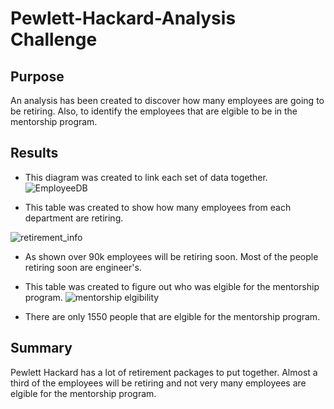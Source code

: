 # Pewlett-Hackard-Analysis Challenge

## Purpose
An analysis has been created to discover how many employees are going to be retiring. Also, to identify the employees that are elgible to be in the mentorship program.



## Results
* This diagram was created to link each set of data together. 
![EmployeeDB](https://user-images.githubusercontent.com/98067116/166192707-7b89cc1a-28f7-4d08-a74c-269bf006d405.png)

* This table was created to show how many employees from each department are retiring. 

![retirement_info](https://user-images.githubusercontent.com/98067116/166192436-fe035ae4-9c1c-4e2e-8c0a-6d2f7ffb8166.png)
* As shown over 90k employees will be retiring soon. Most of the people retiring soon are engineer's. 


* This table was created to figure out who was elgible for the mentorship program. 
![mentorship elgibility](https://user-images.githubusercontent.com/98067116/166192784-465ea197-6026-46d2-8c5d-6aa5a70ef3c9.png)
* There are only 1550 people that are elgible for the mentorship program. 

## Summary
Pewlett Hackard has a lot of retirement packages to put together. Almost a third of the employees will be retiring and not very many employees are elgible for the mentorship program.


